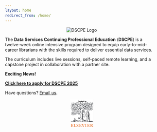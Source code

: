 ```yaml
---
layout: home
redirect_from: /home/
---
```


<p align="center"><img src="/images/logos/dscpelogo_horizontal_small.png" alt="DSCPE Logo"></p>

The **Data Services Continuing Professional Education** (**DSCPE**) is a twelve-week online intensive program designed to equip early-to-mid-career librarians with the skills required to deliver essential data services.

The curriculum includes live sessions, self-paced remote learning, and a capstone project in collaboration with a partner site.


**Exciting News!**


<a href="https://hms.az1.qualtrics.com/jfe/form/SV_bJgSZTeZGsFh53w" target="_blank"><b>**Click here to apply for DSCPE 2025**</b></a>

Have questions? [Email us](mailto:dscpe.info@gmail.com).



<body>
    <div class="logo-container">
        <a href="https://www.elsevier.com" target="_blank">
         <p align="center"> <img src="/images/logos/elsevier-logo1.png" alt="Elsevier Logo" width="75"></p></a>
